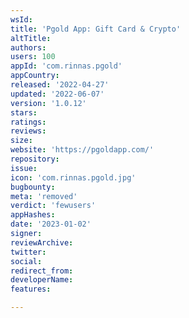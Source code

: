 ```yaml
---
wsId: 
title: 'Pgold App: Gift Card & Crypto'
altTitle: 
authors: 
users: 100
appId: 'com.rinnas.pgold'
appCountry: 
released: '2022-04-27'
updated: '2022-06-07'
version: '1.0.12'
stars: 
ratings: 
reviews: 
size: 
website: 'https://pgoldapp.com/'
repository: 
issue: 
icon: 'com.rinnas.pgold.jpg'
bugbounty: 
meta: 'removed'
verdict: 'fewusers'
appHashes: 
date: '2023-01-02'
signer: 
reviewArchive: 
twitter: 
social: 
redirect_from: 
developerName: 
features: 

---
```


